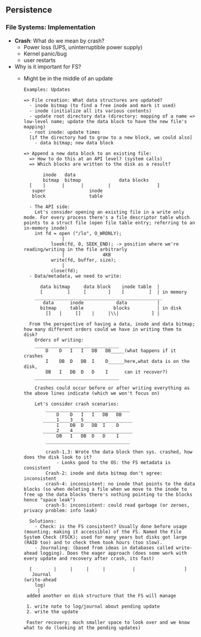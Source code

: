 ## Persistence
### File Systems: Implementation
- **Crash**: What do we mean by crash?
  - Power loss (UPS, uninterruptible power supply)
  - Kernel panic/bug
  - user restarts
- Why is it important for FS?
  - Might be in the middle of an update
  
        Examples: Updates
        
        => File creation: What data structures are updated?
          - inode bitmap (to find a free inode and mark it used)
          - inode (initialize all its various contents)
          - update root directory data (directory: mapping of a name => low-level name; update the data block to have the new file's mapping)
          - root inode: update times
          [if the directory had to grow to a new block, we could also]
            - data bitmap; new data block
            
        => Append a new data block to an existing file:
          => How to do this at an API level? (system calls)
          => Which blocks are written to the disk as a result?
          
               inode   data             
               bitmap  bitmap              data blocks
          [    |      |      |         |                 ]
           super                inode
           block                table
           
          - The API side:
            Let's consider opening an existing file in a write only mode. For every process there's a file descriptor table which points to a struct file (open file table entry; referring to an in-memory inode)
            int fd = open ("/lo", O_WRONLY); 
                      |
                  lseek(fd, 0, SEEK_END); -> position where we're reading/writing in the file arbitrarly
                      |              4KB
                  write(fd, buffer, size);
                      |
                  close(fd);   
          - Data/metadata, we need to write:
              
              data bitmap     data block    inode table  |
              [         ]     [        ]    [         ]  | in memory
            _______________________________________________
               data      inode            data           |
              bitmap     table           blocks          | in disk
                []   |     []    |     |\\|            ] |     
                
          From the perspective of having a data, inode and data bitmap; how many different orders could we have in writing them to disk?
            Orders of writing: 
            _______________________________ 
                D    D   I   I   DB   DB_____(what happens if it crashes 
                I    DB  D   DB  I    D______here,what data is on the disk,
                DB   I   DB  D   D    I      can it recover?)
            _______________________________
            
            Crashes could occur before or after writing everything as the above lines indicate (which we won't focus on)
            
            Let's consider crash scenarios:
                _______________________________ 
                    D    D   I   I   DB   DB 
               _____1____3___5__________________
                    I    DB  D   DB  I    D
               _____2____4______________________
                    DB   I   DB  D   D    I      
                _______________________________

                crash-1,3: Wrote the data block then sys. crashed, how does the disk look to it?
                    - Looks good to the OS: the FS metadata is consistent
                Crash-2: inode and data bitmap don't agree: inconsistent
                crash-4: inconsistent: no inode that points to the data blocks (so when deleting a file when we move to the inode to free up the data blocks there's nothing pointing to the blocks hence "space leak")
                crash-5: inconsistent: could read garbage (or zeroes, privacy problem: info leak)
                
          Solutions:
            - Check: is the FS consistent? Usually done before usage (mounting; making it accessible) of the FS. Named the File System Check (FSCK); used for many years but disks got large (RAID too) and to check them took hours (too slow).
            - Journaling: (based from ideas in databases called write-ahead logging). Does the eager approach (does some work with every update and recovery after crash, its fast)
            
          [        |     |     |     |          |                  ]
           Journal
        (write-ahead
            log)
             |
         added another on disk structure that the FS will manage
         
         1. write note to log/journal about pending update
         2. write the update
         
         Faster recovery; much smaller space to look over and we know what to do (looking at the pending updates)
         
         
         
             
           
            



